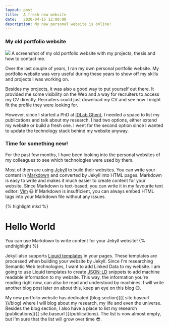 ```yaml
---
layout: post
title:  A fresh new website
date:   2020-04-15 12:00:00
description: My new personal website is online!
---
```


### My old portfolio website

<div class="col three caption">
    <img class="col three" src="{{ site.baseurl }}/assets/img/old-portfolio-website.png">
    A screenshot of my old portfolio website with my projects, thesis and how to contact me.
</div>


Over the last couple of years, I ran my own personal portfolio website.
My portfolio website was very useful during these years to show off my skills and projects I was working on.

Besides my projects, it was also a good way to put yourself out there.
It provided me some visibility on the Web and a way for recruiters to access my CV directly.
Recruiters could just download my CV and see how I might fit the profile they were looking for.

However, since I started a PhD at [IDLab Ghent](https://idlab.technology), I needed a space to list my publications and talk about my research.
I had two options, either extend my website or build a fresh one. 
I went for the second option since I wanted to update the technology stack behind my website anyway.

### Time for something new!

For the past few months, I have been looking into the personal websites of my colleagues to see which technologies were used by them.

Most of them are using [Jekyll](https://jekyllrb.com/) to build their websites.
You can write your content in [Markdown](https://en.wikipedia.org/wiki/Markdown) and converted by Jekyll into HTML pages.
Markdown is easy to write and makes it much easier to create content for your website. 
Since Markdown is text-based, you can write it in my favourite text editor: [Vim](https://www.vim.org) :smiley:
If Markdown is insufficient, you can always embed HTML tags into your Markdown file without any issues.

{% highlight mkd %} 
# Hello World

You can use Markdown to write content for your Jekyll website!
{% endhighlight %} 

Jekyll also supports [Liquid templates](https://jekyllrb.com/docs/liquid) in your pages.
These templates are processed when building your website by Jekyll.
Since I'm researching Semantic Web technologies, I want to add Linked Data to my website.
I am going to use Liquid templates to create [JSON-LD](https://json-ld.org) snippets to add machine readable information to my website.
This way, the information you're reading right now, can also be read and understood by machines.
I will write another blog post later on about this, keep an eye on this blog :wink:.

My new portfolio website has dedicated [blog section]({{ site.baseurl }}/blog) where I will blog about my research, my life and even the universe.
Besides the blog section, I also have a place to list my research [publications]({{ site.baseurl }}/publications).
The list is now almost empty, but I'm sure that the list will grow over time :sunglasses:.
